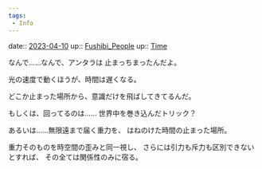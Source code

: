 ```yaml
---
tags:
 - Info
---
```


date:: [2023-04-10](/Daily_Note/2023-04-10.md)
up:: [Fushibi_People](Bar/Novel/Nacaria/Fushibi_People.md)
up:: [Time](Bar/Novel/Topics/Time.md)

なんで……なんで、アンタラは
止まっちまったんだよ。

光の速度で動くほうが、時間は遅くなる。

どこか止まった場所から、意識だけを飛ばしてきてるんだ。

もしくは、回ってるのは……
世界中を巻き込んだトリック？

あるいは……無限遠まで届く重力を、
はねのけた時間の止まった場所。

重力そのものを時空間の歪みと同一視し、
さらには引力も斥力も区別できないとすれば、
その全ては関係性のみに宿る。